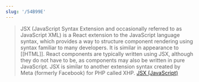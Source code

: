 ```yaml
---
slug: '/54B99E'
---
```


> JSX (JavaScript Syntax Extension and occasionally referred to as JavaScript XML) is a React extension to the JavaScript language syntax, which provides a way to structure component rendering using syntax familiar to many developers. It is similar in appearance to [[HTML]]. React components are typically written using JSX, although they do not have to be, as components may also be written in pure JavaScript. JSX is similar to another extension syntax created by Meta (formerly Facebook) for PHP called XHP. [JSX (JavaScript)](<https://en.wikipedia.org/wiki/JSX_(JavaScript)>)
